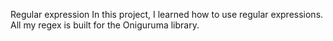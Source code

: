 Regular expression
In this project, I learned how to use regular expressions. All my regex is built for the Oniguruma library.
